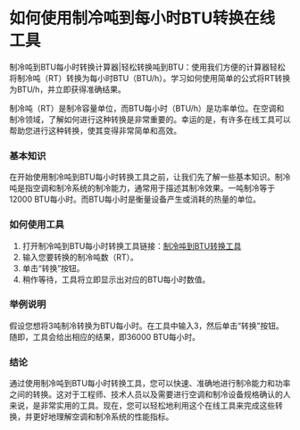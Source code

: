 如何使用制冷吨到每小时BTU转换在线工具
====================

制冷吨到BTU每小时转换计算器|轻松转换吨到BTU：使用我们方便的计算器轻松将制冷吨（RT）转换为每小时BTU（BTU/h）。学习如何使用简单的公式将RT转换为BTU/h，并立即获得准确结果。

制冷吨（RT）是制冷容量单位，而BTU每小时（BTU/h）是功率单位。在空调和制冷领域，了解如何进行这种转换是非常重要的。幸运的是，有许多在线工具可以帮助您进行这种转换，使其变得非常简单和高效。

### 基本知识

在开始使用制冷吨到BTU每小时转换工具之前，让我们先了解一些基本知识。制冷吨是指空调和制冷系统的制冷能力，通常用于描述其制冷效果。一吨制冷等于12000 BTU每小时。而BTU每小时是衡量设备产生或消耗的热量的单位。

### 如何使用工具

1. 打开制冷吨到BTU每小时转换工具链接：[制冷吨到BTU转换工具](https://www.onlinecalculatorsfree.com/zh-cn/convert/refrigeration-tons-to-btu.html)
2. 输入您要转换的制冷吨数（RT）。
3. 单击“转换”按钮。
4. 稍作等待，工具将立即显示出对应的BTU每小时数值。

### 举例说明

假设您想将3吨制冷转换为BTU每小时。在工具中输入3，然后单击“转换”按钮。随即，工具会给出相应的结果，即36000 BTU每小时。

### 结论

通过使用制冷吨到BTU每小时转换工具，您可以快速、准确地进行制冷能力和功率之间的转换。这对于工程师、技术人员以及需要进行空调和制冷设备规格确认的人来说，是非常实用的工具。现在，您可以轻松地利用这个在线工具来完成这些转换，并更好地理解空调和制冷系统的性能指标。